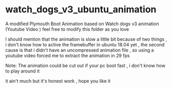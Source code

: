 # watch_dogs_v3_ubuntu_animation
A modified Plymouth Boot Animation based on Watch dogs v3 animation (Youtube Video )
feel free to modify this folder as you love 

I should mention that the animation is slow a little bit because of two things , i don't know how to active the framebuffer in ubuntu 18.04 yet , the second cause is that i didn't have an uncompressed animation file , so using a youtube video forced me to extract the animation in 29 fps 

Note: The animation could be cut out if your pc boot fast , i don't know how to play around it 


it ain't much but it's honest work , hope you like it 
